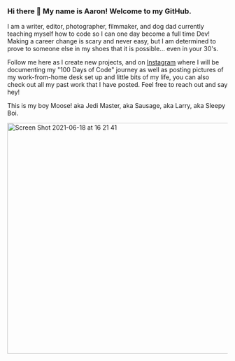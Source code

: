 ### Hi there 👋 My name is Aaron! Welcome to my GitHub.

I am a writer, editor, photographer, filmmaker, and dog dad currently teaching myself how to code so I can one day become a full time Dev! Making a career change is scary and never easy, but I am determined to prove to someone else in my shoes that it is possible... even in your 30's.

Follow me here as I create new projects, and on <a href="https://www.instagram.com/frequencycodes/">Instagram</a> where I will be documenting my "100 Days of Code" journey as well as posting pictures of my work-from-home desk set up and little bits of my life, you can also check out all my past work that I have posted. Feel free to reach out and say hey!

This is my boy Moose! aka Jedi Master, aka Sausage, aka Larry, aka Sleepy Boi.

<img width="527" alt="Screen Shot 2021-06-18 at 16 21 41" src="https://user-images.githubusercontent.com/53911406/122623553-6166fd80-d051-11eb-9190-68c71171ffad.png">



<!--
**frequencycodes/frequencycodes** is a ✨ _special_ ✨ repository because its `README.md` (this file) appears on your GitHub profile.

Here are some ideas to get you started:

- 🔭 I’m currently working on ...
- 🌱 I’m currently learning ...
- 👯 I’m looking to collaborate on ...
- 🤔 I’m looking for help with ...
- 💬 Ask me about ...
- 📫 How to reach me: ...
- 😄 Pronouns: ...
- ⚡ Fun fact: ...
-->
